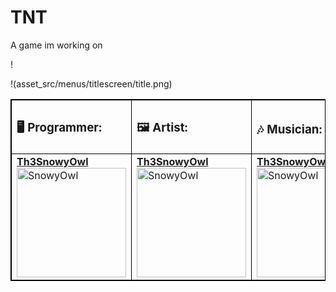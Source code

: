 # TNT
A game im working on
<!-- tuesdaynighttorment -->!
!(asset_src/menus/titlescreen/title.png)

<table style="width:100%; border: 1px solid black">
	<tr>
		<th style="text-align:left; border: 1px solid black"><h3>🖥 Programmer:</h3></th>
		<th style="text-align:left; border: 1px solid black"><h3>🖼 Artist:</h3></th>
		<th style="text-align:left; border: 1px solid black"><h3>🎶 Musician:</h3></th>
	</tr>
	<td style="border: 1px solid black">
		<a href='https://github.com/Th3SnowyOwl'><b>Th3SnowyOwl</b></a><br>
		<img src="https://avatars.githubusercontent.com/u/49002319?v=4" alt="SnowyOwl" width="175" height="175"/>
	</td>
		<!-- Dont remove the space in the next table, its there to space out the text. -->
	<td style="border: 1px solid black">
		<a href='https://github.com/Th3SnowyOwl'><b>Th3SnowyOwl</b></a><br>
		<img src="https://avatars.githubusercontent.com/u/49002319?v=4" alt="SnowyOwl" width="175" height="175"/>
	</td>
	<td style="border: 1px solid black">
		<a href='https://github.com/Th3SnowyOwl'><b>Th3SnowyOwl</b></a><br>
		<img src="https://avatars.githubusercontent.com/u/49002319?v=4" alt="SnowyOwl" width="175" height="175"/>
	</td>
</table>
